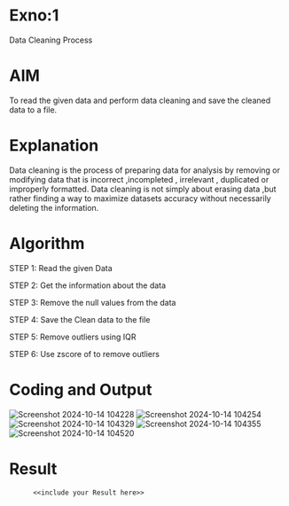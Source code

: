 # Exno:1
Data Cleaning Process

# AIM
To read the given data and perform data cleaning and save the cleaned data to a file.

# Explanation
Data cleaning is the process of preparing data for analysis by removing or modifying data that is incorrect ,incompleted , irrelevant , duplicated or improperly formatted. Data cleaning is not simply about erasing data ,but rather finding a way to maximize datasets accuracy without necessarily deleting the information.

# Algorithm
STEP 1: Read the given Data

STEP 2: Get the information about the data

STEP 3: Remove the null values from the data

STEP 4: Save the Clean data to the file

STEP 5: Remove outliers using IQR

STEP 6: Use zscore of to remove outliers

# Coding and Output
![Screenshot 2024-10-14 104228](https://github.com/user-attachments/assets/426f4b60-11bb-4f31-bf5d-005e79af792c)
![Screenshot 2024-10-14 104254](https://github.com/user-attachments/assets/0640f475-6f7d-46e2-856b-738021479e1f)
![Screenshot 2024-10-14 104329](https://github.com/user-attachments/assets/b299a473-3c63-4559-888f-229ae3e010e9)
![Screenshot 2024-10-14 104355](https://github.com/user-attachments/assets/013d80d3-6ccd-44d3-8437-e0b38282e795)
![Screenshot 2024-10-14 104520](https://github.com/user-attachments/assets/18ae6afd-45e0-4dec-91d2-c90474d00503)

# Result
          <<include your Result here>>

